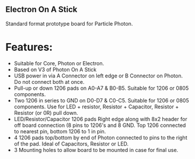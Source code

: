 Electron On A Stick
-------------------

Standard format prototype board for Particle Photon.

Features:
=========

* Suitable for Core, Photon or Electron.
* Based on V3 of Photon On A Stick
* USB power in via A Connector on left edge or B Connector on Photon. Do not connect both at once.
* Pull-up or down 1206 pads on A0-A7 & B0-B5. Suitable for 1206 or 0805 components.
* Two 1206 in series to GND on D0-D7 & C0-C5. Suitable for 1206 or 0805 components. Use for LED + resistor, Resistor + Capacitor, Resistor + Resistor (or 0R) pull down.
* LED/Resistor/Capacitor 1206 pads Right edge along with 8x2 header for off board connection (8 pins to 1206's and 8 GND. Top 1206 connected to nearest pin, bottom 1206 to 1 in pin.
* 4 1206 pads top/bottom by end of Photon connected to pins to the right of the pad. Ideal of Capacitors, Resistor or LED.
* 3 Mounting holes to allow board to be mounted in case for final use.
